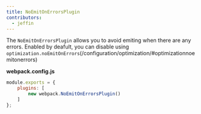 ```yaml
---
title: NoEmitOnErrorsPlugin
contributors:
  - jeffin
---
```


The `NoEmitOnErrorsPlugin` allows you to avoid emiting when there are any errors. Enabled by deafult, you can disable using `optimization.noEmitOnErrors`(/configuration/optimization/#optimizationnoemitonerrors)

__webpack.config.js__

``` javascript
module.exports = {
	plugins: [
        new webpack.NoEmitOnErrorsPlugin()
    ]
};

```
